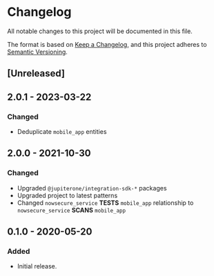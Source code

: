 # Changelog

All notable changes to this project will be documented in this file.

The format is based on [Keep a Changelog](https://keepachangelog.com/en/1.0.0/),
and this project adheres to
[Semantic Versioning](https://semver.org/spec/v2.0.0.html).

## [Unreleased]

## 2.0.1 - 2023-03-22

### Changed

- Deduplicate `mobile_app` entities

## 2.0.0 - 2021-10-30

### Changed

- Upgraded `@jupiterone/integration-sdk-*` packages
- Upgraded project to latest patterns
- Changed `nowsecure_service` **TESTS** `mobile_app` relationship to
  `nowsecure_service` **SCANS** `mobile_app`

## 0.1.0 - 2020-05-20

### Added

- Initial release.
